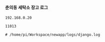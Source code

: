 #### 춘의동 세탁소 장고 로그

```less
192.168.0.20

11013
```

```less
# /home/pi/Workspace/newapp/logs/django.log






```
